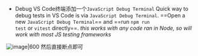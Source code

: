 - Debug
VS Code[​](https://vitest.dev/guide/debugging#vs-code)
终端添加一个`JavaScript Debug Terminal`
Quick way to debug tests in VS Code is via `JavaScript Debug Terminal`. ==Open a new `JavaScript Debug Terminal`== and ==run `npm run test` or `vitest` directly==. _this works with any code ran in Node, so will work with most JS testing frameworks_

![image|600](https://user-images.githubusercontent.com/5594348/212169143-72bf39ce-f763-48f5-822a-0c8b2e6a8484.png)
然后直接断点即可